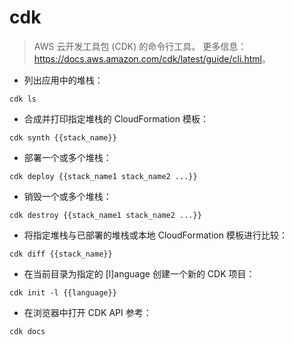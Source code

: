 # cdk

> AWS 云开发工具包 (CDK) 的命令行工具。
> 更多信息：<https://docs.aws.amazon.com/cdk/latest/guide/cli.html>。

- 列出应用中的堆栈：

`cdk ls`

- 合成并打印指定堆栈的 CloudFormation 模板：

`cdk synth {{stack_name}}`

- 部署一个或多个堆栈：

`cdk deploy {{stack_name1 stack_name2 ...}}`

- 销毁一个或多个堆栈：

`cdk destroy {{stack_name1 stack_name2 ...}}`

- 将指定堆栈与已部署的堆栈或本地 CloudFormation 模板进行比较：

`cdk diff {{stack_name}}`

- 在当前目录为指定的 [l]anguage 创建一个新的 CDK 项目：

`cdk init -l {{language}}`

- 在浏览器中打开 CDK API 参考：

`cdk docs`